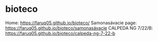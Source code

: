 # bioteco

Home: https://faruq05.github.io/bioteco/
Samonasávacie page: https://faruq05.github.io/bioteco/samonasávacie
CALPEDA NG 7/22/B: https://faruq05.github.io/bioteco/calpeda-ng-7-22-b
